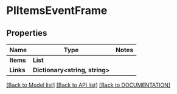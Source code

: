 # PIItemsEventFrame

## Properties
Name | Type | Notes
------------ | ------------- | -------------
**Items** | **List<PIEventFrame>**
**Links** | **Dictionary<string, string>**

[[Back to Model list]](../../DOCUMENTATION.md#documentation-for-models) [[Back to API list]](../../DOCUMENTATION.md#documentation-for-api-endpoints) [[Back to DOCUMENTATION]](../../DOCUMENTATION.md)
